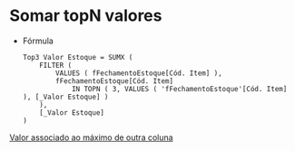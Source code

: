# Somar topN valores

-   Fórmula
    
    ``` dax
    Top3 Valor Estoque = SUMX (
        FILTER (
            VALUES ( fFechamentoEstoque[Cód. Item] ),
            fFechamentoEstoque[Cód. Item]
                IN TOPN ( 3, VALUES ( 'fFechamentoEstoque'[Cód. Item] ), [_Valor Estoque] )
        ),
        [_Valor Estoque]
    )
    ```
[Valor associado ao máximo de outra coluna](Valor%20associado%20ao%20máximo%20de%20outra%20coluna.md)